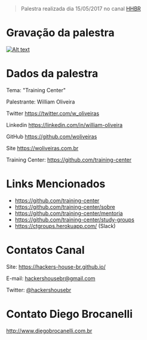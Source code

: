 > Palestra realizada dia 15/05/2017 no canal [HHBR](https://www.youtube.com/channel/UCh1xOy7SP_KyRn4wTNVvFHw)

# Gravação da palestra
[![Alt text](https://i.ytimg.com/vi/mk94zbcp5nE/hqdefault.jpg)](https://www.youtube.com/watch?v=mk94zbcp5nE)

# Dados da palestra

Tema: "Training Center"

Palestrante: William Oliveira

Twitter https://twitter.com/w_oliveiras

Linkedin https://linkedin.com/in/william-oliveira

GitHub https://github.com/woliveiras

Site https://woliveiras.com.br

Training Center: https://github.com/training-center

# Links Mencionados

- https://github.com/training-center
- https://github.com/training-center/sobre
- https://github.com/training-center/mentoria
- https://github.com/training-center/study-groups
- https://ctgroups.herokuapp.com/ (Slack)

# Contatos Canal
Site: https://hackers-house-br.github.io/

E-mail: hackershousebr@gmail.com

Twitter: [@hackershousebr](twitter.com/hackershousebr)

# Contato Diego Brocanelli
http://www.diegobrocanelli.com.br
